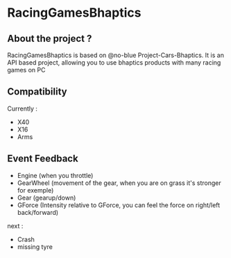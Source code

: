 # RacingGamesBhaptics

## About the project ?

RacingGamesBhaptics is based on @no-blue Project-Cars-Bhaptics.
It is an API based project, allowing you to use bhaptics products with many racing games on PC

## Compatibility

Currently :
- X40
- X16
- Arms

## Event Feedback

- Engine (when you throttle)
- GearWheel (movement of the gear, when you are on grass it's stronger for exemple)
- Gear (gearup/down)
- GForce (Intensity relative to GForce, you can feel the force on right/left back/forward)

next :
- Crash
- missing tyre





